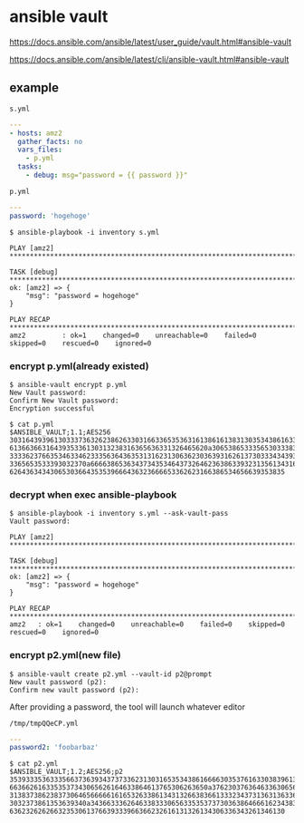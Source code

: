 # ansible vault

https://docs.ansible.com/ansible/latest/user_guide/vault.html#ansible-vault

https://docs.ansible.com/ansible/latest/cli/ansible-vault.html#ansible-vault


example
--
`s.yml`
```yml
---
- hosts: amz2
  gather_facts: no
  vars_files:
    - p.yml
  tasks:
    - debug: msg="password = {{ password }}"
```
`p.yml`
```yml
---
password: 'hogehoge'
```

```console
$ ansible-playbook -i inventory s.yml

PLAY [amz2] **********************************************************************************

TASK [debug] *********************************************************************************
ok: [amz2] => {
    "msg": "password = hogehoge"
}

PLAY RECAP ***********************************************************************************
amz2         : ok=1    changed=0    unreachable=0    failed=0    skipped=0    rescued=0    ignored=0
```

### encrypt p.yml(already existed)

```console
$ ansible-vault encrypt p.yml
New Vault password:
Confirm New Vault password:
Encryption successful
```
```console
$ cat p.yml
$ANSIBLE_VAULT;1.1;AES256
30316439396130333736326238626330316633653536316138616138313035343861633861353337
6136636631643935336130313238316365636331326465620a306538653335653033383232393861
33336237663534633462333563643635313162313063623036393162613730333434393930646361
3365653533393032370a666638653634373435346437326462363863393231356134316632373532
62643634343065303664353539666436323666653362623166386534656639353835
```

### decrypt when exec ansible-playbook

```console
$ ansible-playbook -i inventory s.yml --ask-vault-pass
Vault password:

PLAY [amz2] **********************************************************************************

TASK [debug] *********************************************************************************
ok: [amz2] => {
    "msg": "password = hogehoge"
}

PLAY RECAP ***********************************************************************************
amz2   : ok=1    changed=0    unreachable=0    failed=0    skipped=0    rescued=0    ignored=0
```


### encrypt p2.yml(new file)

```console
$ ansible-vault create p2.yml --vault-id p2@prompt
New vault password (p2):
Confirm new vault password (p2):
```
After providing a password, the tool will launch whatever editor

`/tmp/tmpQQeCP.yml`
```yml
---
password2: 'foobarbaz'
```

```console
$ cat p2.yml                             
$ANSIBLE_VAULT;1.2;AES256;p2
35393335363335663736393437373362313031653534386166663035376163303839613535386165
6636626163353537343065626164633864613765306263650a376230376364633630656138323630
31383738623837306465666661616532633861343132663836613332343731363136336133626232
3032373861353639340a343663336264633833306563353537373036386466616234383262666431
63623262626632353061376639333966366232616131326134306336343261346130
```
